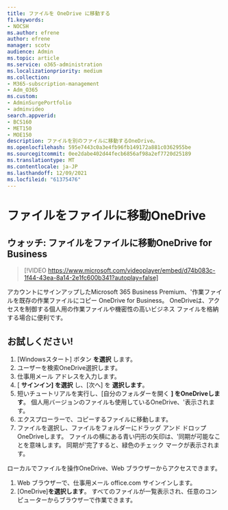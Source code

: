 ```yaml
---
title: ファイルを OneDrive に移動する
f1.keywords:
- NOCSH
ms.author: efrene
author: efrene
manager: scotv
audience: Admin
ms.topic: article
ms.service: o365-administration
ms.localizationpriority: medium
ms.collection:
- M365-subscription-management
- Adm_O365
ms.custom:
- AdminSurgePortfolio
- adminvideo
search.appverid:
- BCS160
- MET150
- MOE150
description: ファイルを別のファイルに移動するOneDrive。
ms.openlocfilehash: 595e7443c0a3e4fb96fb149172a881c0362955be
ms.sourcegitcommit: 0ee2dabe402d44fecb6856af98a2ef7720d25189
ms.translationtype: MT
ms.contentlocale: ja-JP
ms.lasthandoff: 12/09/2021
ms.locfileid: "61375476"
---
```

# <a name="move-files-to-onedrive"></a>ファイルをファイルに移動OneDrive

## <a name="watch-move-your-files-to-onedrive-for-business"></a>ウォッチ: ファイルをファイルに移動OneDrive for Business

> [!VIDEO https://www.microsoft.com/videoplayer/embed/d74b083c-1f44-43ea-8a14-2e1fc600b341?autoplay=false]

アカウントにサインアップしたMicrosoft 365 Business Premium、&#39;作業ファイルを既存の作業ファイルにコピー OneDrive for Business。 OneDriveは、アクセスを制御する個人用の作業ファイルや機密性の高いビジネス ファイルを格納する場合に便利です。

## <a name="try-it"></a>お試しください!

1. [Windowsスタート] ボタン **を選択** します。
2. ユーザーを検索OneDrive選択します。
3. 仕事用メール アドレスを入力します。
4. [  **サインイン] を選択** し、[次へ] を  **選択します**。
5. 短いチュートリアルを実行し、[自分のフォルダーを開く **] をOneDriveします**。 個人用バージョンのファイルも使用しているOneDrive、&#39;表示されます。
6. エクスプローラーで、コピーするファイルに移動します。
7. ファイルを選択し、ファイルをフォルダーにドラッグ アンド ドロップOneDriveします。 ファイルの横にある青い円形の矢印は、&#39;同期が可能なことを意味します。 同期が&#39;完了すると、緑色のチェック マークが表示されます。

ローカルでファイルを操作OneDrive、Web ブラウザーからアクセスできます。

1. Web ブラウザーで、仕事用メール office.com サインインします。
2. [OneDrive]**を選択します**。 すべてのファイルが一覧表示され、任意のコンピューターからブラウザーで作業できます。